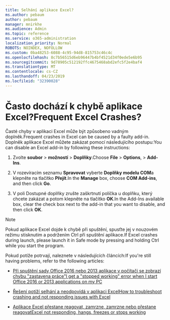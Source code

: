 ```yaml
---
title: Selhání aplikace Excel?
ms.author: pebaum
author: pebaum
manager: mnirkhe
ms.audience: Admin
ms.topic: reference
ms.service: o365-administration
localization_priority: Normal
ROBOTS: NOINDEX, NOFOLLOW
ms.custom: 0ba48253-6088-4c95-94d8-815753c46c4c
ms.openlocfilehash: 8c7b56515d6eb96447b4bf4521d34f0ede5e6b95
ms.sourcegitcommit: 9d78905c512192ffc4675468abd2efc5f2e4baf4
ms.translationtype: MT
ms.contentlocale: cs-CZ
ms.lasthandoff: 04/23/2019
ms.locfileid: "32390028"
---
```

# <a name="frequent-excel-crashes"></a><span data-ttu-id="c272f-102">Často dochází k chybě aplikace Excel?</span><span class="sxs-lookup"><span data-stu-id="c272f-102">Frequent Excel Crashes?</span></span>

<span data-ttu-id="c272f-103">Časté chyby v aplikaci Excel může být způsobeno vadným doplněk.</span><span class="sxs-lookup"><span data-stu-id="c272f-103">Frequent crashes in Excel can be caused by a faulty add-in.</span></span> <span data-ttu-id="c272f-104">Doplněk aplikace Excel můžete zakázat pomocí následujícího postupu:</span><span class="sxs-lookup"><span data-stu-id="c272f-104">You can disable an Excel add-in by following these instructions:</span></span>
  
1. <span data-ttu-id="c272f-105">Zvolte **soubor** \> **možností** \> **Doplňky**.</span><span class="sxs-lookup"><span data-stu-id="c272f-105">Choose **File** \> **Options**, \> **Add-Ins**.</span></span>
    
2. <span data-ttu-id="c272f-106">V rozevíracím seznamu **Spravovat** vyberte **Doplňky modelu COM**a klepněte na tlačítko **Přejít**.</span><span class="sxs-lookup"><span data-stu-id="c272f-106">In the **Manage** box, choose **COM Add-ins**, and then click **Go**.</span></span>
    
3. <span data-ttu-id="c272f-107">V poli Dostupné doplňky zrušte zaškrtnutí políčka u doplňku, který chcete zakázat a potom klepněte na tlačítko **OK**.</span><span class="sxs-lookup"><span data-stu-id="c272f-107">In the Add-Ins available box, clear the check box next to the add-in that you want to disable, and then click **OK**.</span></span>
    
> [!NOTE]
> <span data-ttu-id="c272f-108">Pokud aplikace Excel dojde k chybě při spuštění, spusťte jej v nouzovém režimu stisknutím a podržením Ctrl při spuštění aplikace.</span><span class="sxs-lookup"><span data-stu-id="c272f-108">If Excel crashes during launch, please launch it in Safe mode by pressing and holding Ctrl while you start the program.</span></span> 
  
<span data-ttu-id="c272f-109">Pokud potíže potrvají, naleznete v následujících článcích:</span><span class="sxs-lookup"><span data-stu-id="c272f-109">If you're still having problems, refer to the following articles:</span></span>
  
- [<span data-ttu-id="c272f-110">Při spuštění sady Office 2016 nebo 2013 aplikace v počítači se zobrazí chybu "zastavena práce"</span><span class="sxs-lookup"><span data-stu-id="c272f-110">I get a "stopped working" error when I start Office 2016 or 2013 applications on my PC</span></span>](https://support.office.com/article/52bd7985-4e99-4a35-84c8-2d9b8301a2fa.aspx)
    
- [<span data-ttu-id="c272f-111">Řešení potíží selhání a neodpovídá v aplikaci Excel</span><span class="sxs-lookup"><span data-stu-id="c272f-111">How to troubleshoot crashing and not responding issues with Excel</span></span>](https://support.microsoft.com/help/2758592/how-to-troubleshoot-crashing-and-not-responding-issues-with-excel)
    
- [<span data-ttu-id="c272f-112">Aplikace Excel přestane reagovat, zamrzne, zamrzne nebo přestane reagovat</span><span class="sxs-lookup"><span data-stu-id="c272f-112">Excel not responding, hangs, freezes or stops working</span></span>](https://support.office.com/article/37e7d3c9-9e84-40bf-a805-4ca6853a1ff4.aspx)
    
